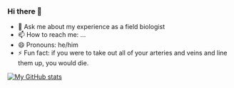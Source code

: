 ### Hi there 👋

- 💬 Ask me about my experience as a field biologist
- 📫 How to reach me: ...
- 😄 Pronouns: he/him
- ⚡ Fun fact: if you were to take out all of your arteries and veins and line them up, you would die. 

[![My GitHub stats](https://github-readme-stats.vercel.app/api?username=frantzcfelix&theme=dark)](https://github.com/anuraghazra/github-readme-stats)


<!--
**Rufasa85/Rufasa85** is a ✨ _special_ ✨ repository because its `README.md` (this file) appears on your GitHub profile.

Here are some ideas to get you started:

- 🔭 I’m currently working on ...
- 🌱 I’m currently learning ...
- 👯 I’m looking to collaborate on ...
- 🤔 I’m looking for help with ...
- 💬 Ask me about ...
- 📫 How to reach me: ...
- 😄 Pronouns: ...
- ⚡ Fun fact: ...
-->
